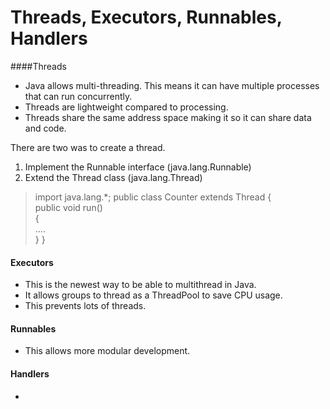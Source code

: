 # Threads, Executors, Runnables, Handlers


####Threads

- Java allows multi-threading. This means it can have multiple processes that can run concurrently.
- Threads are lightweight compared to processing.
- Threads share the same address space making it so it can share data and code.

There are two was to create a thread.
1. Implement the Runnable interface (java.lang.Runnable)
2. Extend the Thread class (java.lang.Thread)

>import java.lang.*;
>public class Counter extends Thread 
>{                      
>        public void run()                       
>        {              
>        ....            
>        }
>}

#### Executors

- This is the newest way to be able to multithread in Java. 
- It allows groups to thread as a ThreadPool to save CPU usage. 
- This prevents lots of threads.

#### Runnables

- This allows more modular development.

#### Handlers

- 
